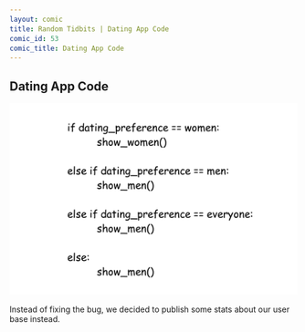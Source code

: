 ```yaml
---
layout: comic
title: Random Tidbits | Dating App Code
comic_id: 53
comic_title: Dating App Code
---
```


## Dating App Code

<img id="img53" src="/assets/images/53.png">

Instead of fixing the bug, we decided to publish some stats about our user base instead.
